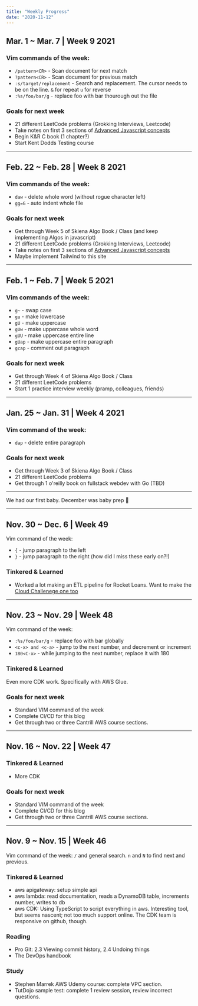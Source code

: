 ```yaml
---
title: "Weekly Progress"
date: "2020-11-12"
---
```


## Mar. 1 ~ Mar. 7 | Week 9 2021

### Vim commands of the week:

- `/pattern<CR>` - Scan document for next match
- `?pattern<CR>` - Scan document for previous match
- `:s/target/replacement` - Search and replacement. The cursor needs to be on the line. `&` for repeat `u` for reverse
- `:%s/foo/bar/g` - replace foo with bar thourough out the file

### Goals for next week

- 21 different LeetCode problems (Grokking Interviews, Leetcode)
- Take notes on first 3 sections of [Advanced Javascript concepts](https://www.udemy.com/course/advanced-javascript-concepts/)
- Begin K&R C book (1 chapter?)
- Start Kent Dodds Testing course

---

## Feb. 22 ~ Feb. 28 | Week 8 2021

### Vim commands of the week:

- `daw` - delete whole word (without rogue character left)
- `gg=G` - auto indent whole file

### Goals for next week

- Get through Week 5 of Skiena Algo Book / Class (and keep implementing Algos in javascript)
- 21 different LeetCode problems (Grokking Interviews, Leetcode)
- Take notes on first 3 sections of [Advanced Javascript concepts](https://www.udemy.com/course/advanced-javascript-concepts/)
- Maybe implement Tailwind to this site

---

## Feb. 1 ~ Feb. 7 | Week 5 2021

### Vim commands of the week:

- `g~` - swap case
- `gu` - make lowercase
- `gU` - make uppercase
- `gUw` - make uppercase whole word
- `gUU` - make uppercase entire line
- `gUap` - make uppercase entire paragraph
- `gcap` - comment out paragraph

### Goals for next week

- Get through Week 4 of Skiena Algo Book / Class
- 21 different LeetCode problems
- Start 1 practice interview weekly (pramp, colleagues, friends)

---

## Jan. 25 ~ Jan. 31 | Week 4 2021

### Vim command of the week:

- `dap` - delete entire paragraph

### Goals for next week

- Get through Week 3 of Skiena Algo Book / Class
- 21 different LeetCode problems
- Get through 1 o'reilly book on fullstack webdev with Go (TBD)

---

We had our first baby. December was baby prep 👶

---

## Nov. 30 ~ Dec. 6 | Week 49

Vim command of the week:

- `{` - jump paragraph to the left
- `}` - jump paragraph to the right (how did I miss these early on?!)

### Tinkered & Learned

- Worked a lot making an ETL pipeline for Rocket Loans. Want to make the [Cloud Challenege one too](https://acloudguru.com/blog/engineering/cloudguruchallenge-python-aws-etl)

---

## Nov. 23 ~ Nov. 29 | Week 48

Vim command of the week:

- `:%s/foo/bar/g` - replace foo with bar globally
- `<c-x> and <c-a>` - jump to the next number, and decrement or increment
- `180<C-x>` - while jumping to the next number, replace it with 180

### Tinkered & Learned

Even more CDK work. Specifically with AWS Glue.

### Goals for next week

- Standard VIM command of the week
- Complete CI/CD for this blog
- Get through two or three Cantrill AWS course sections.

---

## Nov. 16 ~ Nov. 22 | Week 47

### Tinkered & Learned

- More CDK

### Goals for next week

- Standard VIM command of the week
- Complete CI/CD for this blog
- Get through two or three Cantrill AWS course sections.

---

## Nov. 9 ~ Nov. 15 | Week 46

Vim command of the week: `/` and general search. `n` and `N` to find next and previous.

### Tinkered & Learned

- aws apigateway: setup simple api
- aws lambda: read documentation, reads a DynamoDB table, increments number, writes to db
- aws CDK: Using TypeScript to script everything in aws. Interesting tool, but seems nascent; not too much support online. The CDK team is responsive on github, though.

### Reading

- Pro Git: 2.3 Viewing commit history, 2.4 Undoing things
- The DevOps handbook

### Study

- Stephen Marrek AWS Udemy course: complete VPC section.
- TutDojo sample test: complete 1 review session, review incorrect questions.
